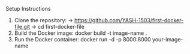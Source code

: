 Setup Instructions
1. Clone the repository:
       -> https://github.com/YASH-1503/first-docker-file.git
       -> cd first-docker-file
2. Build the Docker image:
        docker build -t image-name .
3. Run the Docker container:
       docker run -d -p 8000:8000 your-image-name
